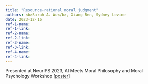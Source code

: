 ```yaml
---
title: "Resource-rational moral judgment"
authors: <b>Sarah A. Wu</b>, Xiang Ren, Sydney Levine
date: 2023-12-16
ref-1-name: 
ref-1-link:
ref-2-name:
ref-2-link:
ref-3-name:
ref-3-link:
ref-4-name: 
ref-4-link: 
---
```


Presented at NeurIPS 2023, AI Meets Moral Philosophy and Moral Psychology Workshop [<a href="/assets/posters/wu2023resource.pdf" target="_blank">poster</a>]
